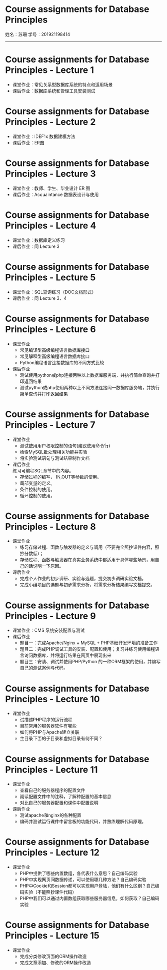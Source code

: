 # Course assignments for Database Principles

姓名：苏珊
学号：201921198414

---
# Course assignments for Database Principles - Lecture 1

- 课堂作业：常见关系型数据库系统的特点和适用场景
- 课后作业：数据库系统和管理工具安装测试

# Course assignments for Database Principles - Lecture 2

- 课堂作业：IDEF1x 数据建模方法
- 课后作业：ER图

# Course assignments for Database Principles - Lecture 3

- 课堂作业：教师、学生、毕业设计 ER 图
- 课后作业：Acquaintance 数据表设计与使用

# Course assignments for Database Principles - Lecture 4

- 课堂作业：数据库定义练习  
- 课后作业：同 Lecture 3

# Course assignments for Database Principles - Lecture 5

- 课堂作业：SQL查询练习（DOC文档形式）
- 课后作业：同 Lecture 3、4

# Course assignments for Database Principles - Lecture 6

- 课堂作业
    - 常见编译型高级编程语言数据库接口
    - 常见解释型高级编程语言数据库接口
    - Python编程语言连接数据库的不同方式比较
- 课后作业
  - 测试使用python或php连接两种以上数据库服务端，并执行简单查询并打印返回结果
  - 测试python或php使用两种以上不同方法连接同一数据库服务端，并执行简单查询并打印返回结果
  
# Course assignments for Database Principles - Lecture 7

- 课堂作业
   - 测试使用用户权限控制的语句(建议使用命令行)
   - 检索MySQL批处理相关功能并实验
   - 将实验测试语句与测试结果制作文档
- 课后作业  
  练习可编程SQL章节中的内容。
  - 存储过程的编写， IN,OUT等参数的使用。
  - 局部变量的定义。
  - 条件控制的使用。
  - 循环控制的使用。

# Course assignments for Database Principles - Lecture 8

- 课堂作业
   - 练习存储过程、函数与触发器的定义与调用（不要完全照抄课件内容，照抄分数低）；
   - 存储过程、函数与触发器在真实业务系统中都适用于具体哪些场景，用自己的话说明一下原因。
- 课后作业  
  - 完成个人作业的初步调研、实验与选题，提交初步调研实验文档。
  - 完成小组项目的选题与初步需求分析，将需求分析结果编写文档提交。

# Course assignments for Database Principles - Lecture 9

- 课堂作业：CMS 系统安装配置与测试
- 课后作业  
   - 题目一：完成Apache/Nginx + MySQL + PHP基础开发环境的准备工作
   - 题目二：完成PHP调试工具的安装、配置和使用；复习并练习使用编程语言访问数据库，并将运行结果在网页中展现出来
   - 题目三：安装、调试并使用PHP/Python 的一种ORM框架的使用，并编写自己的测试案例与代码。

# Course assignments for Database Principles - Lecture 10

- 课堂作业
   * 试描述PHP程序的运行流程
   * 目前常用的服务器软件有哪些
   * 如何将PHP与Apache建立关联
   * 主目录下面的子目录和虚拟目录有何不同？

# Course assignments for Database Principles - Lecture 11

- 课堂作业
   * 查看自己的服务器程序的配置文件
   * 阅读配置文件中的注释，了解种配置的基本信息
   * 对比自己的服务器配置和课件中配置说明
- 课后作业
   - 测试apache和nginx的各种配置
   - 编码并测试运行课件中留言板的功能代码，并熟练理解代码原理。
     
# Course assignments for Database Principles - Lecture 12

- 课堂作业
   * PHP中提供了哪些内置数组，各代表什么意思？自己编码实验
   * PHP中实现网页间数据传递，可以使用哪几种方法？自己编码实验
   * PHP中Cookie和Session都可以实现用户登陆，他们有什么区别？自己编码实验（不能照抄课件代码）
   * PHP中我们可以通过内置数组获取哪些服务器信息，如何获取？自己编码实验

# Course assignments for Database Principles - Lecture 15

- 课堂作业
	- 完成分类修改页面的ORM操作改造  
	- 完成文章添加、修改的ORM操作改造